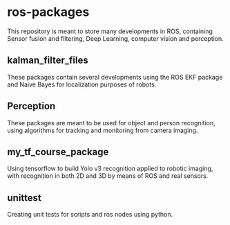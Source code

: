 # ros-packages
This repository is meant to store many developments in ROS, containing Sensor fusion and filtering, Deep Learning, computer vision and perception.

## kalman_filter_files
These packages contain several developments using the ROS EKF package and Naive Bayes for localization purposes of robots.

## Perception
These packages are meant to be used for object and person recognition, using algorithms for tracking and monitoring from camera imaging.

## my_tf_course_package
Using tensorflow to build Yolo v3 recognition applied to robotic imaging, with recognition in both 2D and 3D by means of ROS and real sensors.

## unittest
Creating unit tests for scripts and ros nodes using python.
